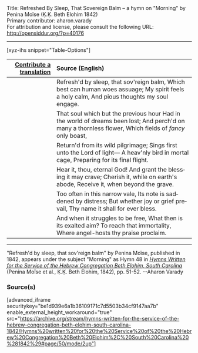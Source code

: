 <html>
<head></head>
<body>
Title: Refreshed By Sleep, That Sovereign Balm – a hymn on "Morning" by Penina Moïse (Ḳ.Ḳ. Beth Elohim 1842)<br />
Primary contributor: aharon.varady<br />
For attribution and license, please consult the following URL: <a href="http://opensiddur.org/?p=40176">http://opensiddur.org/?p=40176</a>
<p />
<hr />

[xyz-ihs snippet="Table-Options"]<table style="margin-left: auto;margin-right: auto;" class="draggable">
<thead><tr><th id="x" style="text-align: right;"><a href="/contribute/upload">Contribute a translation</a></th><th style="text-align: left;">Source (English)</th></tr></thead>
<tbody>
<tr><td style="vertical-align:top;">
<div class="liturgy" lang="he" style="text-align: right;">

</div></td>

<td style="vertical-align:top;">
<div class="english" lang="en" style="text-align: left;">
Refresh'd by sleep, that sov'reign balm, 
Which best can human woes assuage; 
My spirit feels a holy calm, 
And pious thoughts my soul engage. 
</div></td></tr>


<tr><td style="vertical-align:top;">
<div class="liturgy" lang="he" style="text-align: right;">

</div></td>

<td style="vertical-align:top;">
<div class="english" lang="en" style="text-align: left;">
That soul which but the previous hour 
Had in the world of dreams been lost; 
And perch'd on many a thornless flower, 
Which fields of <em>fancy</em> only boast, 
</div></td></tr>


<tr><td style="vertical-align:top;">
<div class="liturgy" lang="he" style="text-align: right;">

</div></td>

<td style="vertical-align:top;">
<div class="english" lang="en" style="text-align: left;">
Return'd from its wild pilgrimage; 
Sings first unto the Lord of light— 
A heav'nly bird in mortal cage, 
Preparing for its final flight. 
</div></td></tr>


<tr><td style="vertical-align:top;">
<div class="liturgy" lang="he" style="text-align: right;">

</div></td>

<td style="vertical-align:top;">
<div class="english" lang="en" style="text-align: left;">
Hear it, thou, eternal God! 
And grant the blessing it may crave; 
Cherish it, while on earth's abode, 
Receive it, when beyond the grave. 
</div></td></tr>


<tr><td style="vertical-align:top;">
<div class="liturgy" lang="he" style="text-align: right;">

</div></td>

<td style="vertical-align:top;">
<div class="english" lang="en" style="text-align: left;">
Too often in this narrow vale, 
Its note is saddened by distress; 
But whether joy or grief prevail, 
Thy name it shall for ever bless. 
</div></td></tr>


<tr><td style="vertical-align:top;">
<div class="liturgy" lang="he" style="text-align: right;">

</div></td>

<td style="vertical-align:top;">
<div class="english" lang="en" style="text-align: left;">
And when it struggles to be free, 
What then is its exalted aim? 
To reach that immortality, 
Where angel-hosts thy praise proclaim.
</div></td></tr>
</tbody></table>

<hr />

"Refresh'd by sleep, that sov'reign balm" by Penina Moïse, published in 1842, appears under the subject "Morning" as Hymn 48 in <em><a href="/?p=39305">Hymns Written for the Service of the Hebrew Congregation Beth Elohim, South Carolina</a></em> (Penina Moïse et al., Ḳ.Ḳ. Beth Elohim, 1842), pp. 51-52. --Aharon Varady

<h3>Source(s)</h3>

[advanced_iframe securitykey="be1d939e6a1b36109171c7d5503b34cf9147aa7b" enable_external_height_workaround="true" src="https://archive.org/stream/hymns-written-for-the-service-of-the-hebrew-congregation-beth-elohim-south-carolina-1842/Hymns%20written%20for%20the%20Service%20of%20the%20Hebrew%20Congregation%20Beth%20Elohim%2C%20South%20Carolina%20%281842%29#page/50/mode/2up"]

&nbsp; 
</body>
</html>